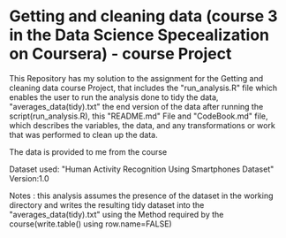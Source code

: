 # Getting and cleaning data (course 3 in the Data Science Specealization on Coursera)  - course Project 

This Repository has my solution to the assignment for the Getting and cleaning data course Project, that includes the "run_analysis.R"  file which enables the user to run the analysis done to tidy the data, "averages_data(tidy).txt" the end version of the data after running the script(run_analysis.R), this "README.md" File and "CodeBook.md" file, which describes the variables, the data, and any transformations or work that was performed to clean up the data.


The data is provided to me from the course 

Dataset used: "Human Activity Recognition Using Smartphones Dataset"
Version:1.0

Notes : this analysis assumes the presence of the dataset in the working directory and writes the resulting tidy dataset into the "averages_data(tidy).txt" using the Method required by the course(write.table() using row.name=FALSE)

